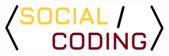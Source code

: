 <picture>
  <source media="(prefers-color-scheme: dark)" srcset="https://github.com/ryan-roche/socialCoding-presskit/blob/80b6f3333959d3fef2362faa5b0bb4f783bab1b5/Dark/Colored/Full-Width.svg">
  <source media="(prefers-color-scheme: light)" srcset="https://github.com/ryan-roche/socialCoding-presskit/blob/80b6f3333959d3fef2362faa5b0bb4f783bab1b5/Light/Colored/Full-Width.svg">
  <img alt="Full-width Social Coding logo" src="https://github.com/ryan-roche/socialCoding-presskit/blob/80b6f3333959d3fef2362faa5b0bb4f783bab1b5/Light/Colored/Full-Width.svg">
</picture>
